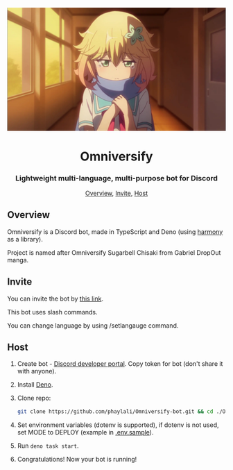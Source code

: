 <p align="center">
 <img src="assets/avatar.webp" alt="Bot avatar">
 <h1 align="center">Omniversify</h1>
 <h3 align="center">Lightweight multi-language, multi-purpose bot for Discord</h3>
</p>

<p align="center">
 <a href="#overview">Overview</a>,
 <a href="#invite">Invite</a>,
 <a href="#host">Host</a>
</p>

## Overview

Omniversify is a Discord bot, made in TypeScript and Deno (using
[harmony](https://github.com/harmonyland/harmony) as a library).

Project is named after Omniversify Sugarbell Chisaki from Gabriel DropOut manga.

## Invite

You can invite the bot by [this link](https://Omniversify.tapni.su/invite).

This bot uses slash commands.

You can change language by using /setlangauge command.

## Host

1. Create bot -
   [Discord developer portal](https://discord.com/developers/applications). Copy
   token for bot (don't share it with anyone).

2. Install [Deno](https://deno.land/manual/getting_started/installation).

3. Clone repo:

   ```sh
   git clone https://github.com/phaylali/Omniversify-bot.git && cd ./Omniversify-bot/
   ```

4. Set environment variables (dotenv is supported), if dotenv is not used, set MODE to DEPLOY (example in [.env.sample](.env.sample)).

5. Run `deno task start`.

6. Congratulations! Now your bot is running!
